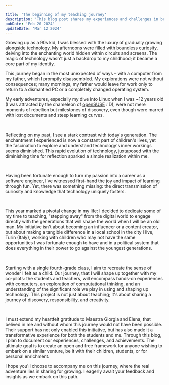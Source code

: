 ```yaml
---

title: 'The beginning of my teaching journey'
description: 'This blog post shares my experiences and challenges in bringing the magic of tech to a young audience in Turin. It is a reflection on bridging the gap between curiosity and understanding, tailored for educators parents, and anyone interested in the transformative power of tech education.'
pubDate: 'Feb 20 2024'
updateDate: 'Mar 12 2024'
---
```


Growing up as a 90s kid, I was blessed with the luxury of gradually growing alongside technology. My afternoons were filled with boundless curiosity, delving into the enchanting world hidden within circuits and screens. The magic of technology wasn't just a backdrop to my childhood; it became a core part of my identity.

This journey began in the most unexpected of ways – with a computer from my father, which I promptly disassembled. My explorations were not without consequences; many mornings, my father would leave for work only to return to a dismantled PC or a completely changed operating system. 

My early adventures, especially my dive into Linux when I was ~12 years old (I was attracted by the chameleon of [openSUSE](https://www.opensuse.org/)  :'D), were not mere moments of rebellion but milestones of discovery, even though were marred with lost documents and steep learning curves.

<br />

Reflecting on my past, I see a stark contrast with today's generation. The enchantment I experienced is now a constant part of children's lives, yet the fascination to explore and understand technology's inner workings seems diminished. This rapid evolution of technology, juxtaposed with the diminishing time for reflection sparked a simple realization within me.

<br />

Having been fortunate enough to turn my passion into a career as a software engineer, I've witnessed first-hand the joy and impact of learning through fun. Yet, there was something missing: the direct transmission of curiosity and knowledge that technology uniquely fosters.  

<br />

This year marked a pivotal change in my life: I decided to dedicate some of my time to teaching, "stepping away" from the digital world to engage directly with the generations that will shape the world when I will be an old man. My initiative isn't about becoming an influencer or a content creator, but about making a tangible difference in a local school in the city I live, Turin (Italy), working with children who may not have the same opportunities I was fortunate enough to have and in a political system that does everything in their power to go against the youngest generations.

<br />

Starting with a single fourth-grade class, I aim to recreate the sense of wonder I felt as a child. Our journey, that I will shape up together with my co-pilots: the students and teachers, will encompass hands-on experiences with computers, an exploration of computational thinking, and an understanding of the significant role we play in using and shaping up technology. This project is not just about teaching; it's about sharing a journey of discovery, responsibility, and creativity.  

<br />

I must extend my heartfelt gratitude to Maestra Giorgia and Elena, that belived in me and without whom this journey would not have been possible. Their support has not only enabled this initiative, but has also made it a transformative experience for both the students and me. Through this blog, I plan to document our experiences, challenges, and achievements. The ultimate goal is to create an open and free framework for anyone wishing to embark on a similar venture, be it with their children, students, or for personal enrichment.

I hope you'll choose to accompany me on this journey, where the real adventure lies in sharing  for growing. I eagerly await your feedback and insights as we embark on this path.  
